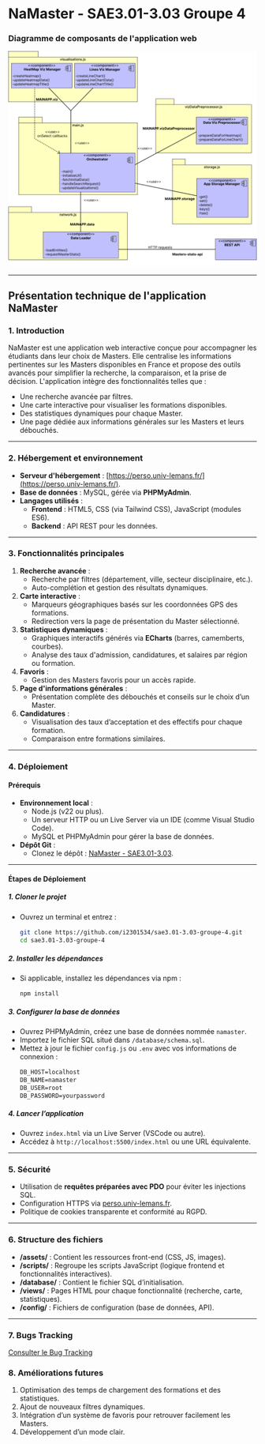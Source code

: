 # NaMaster - SAE3.01-3.03 Groupe 4

### Diagramme de composants de l'application web
![Diagramme de composants](assets/images/Diagramme_de_composants.png)

---

## Présentation technique de l'application **NaMaster**

### **1. Introduction**
NaMaster est une application web interactive conçue pour accompagner les étudiants dans leur choix de Masters. Elle centralise les informations pertinentes sur les Masters disponibles en France et propose des outils avancés pour simplifier la recherche, la comparaison, et la prise de décision. L'application intègre des fonctionnalités telles que :
- Une recherche avancée par filtres.
- Une carte interactive pour visualiser les formations disponibles.
- Des statistiques dynamiques pour chaque Master.
- Une page dédiée aux informations générales sur les Masters et leurs débouchés.

---

### **2. Hébergement et environnement**
- **Serveur d'hébergement** : [https://perso.univ-lemans.fr/](https://perso.univ-lemans.fr/).
- **Base de données** : MySQL, gérée via **PHPMyAdmin**.
- **Langages utilisés** :
  - **Frontend** : HTML5, CSS (via Tailwind CSS), JavaScript (modules ES6).
  - **Backend** : API REST pour les données.

---

### **3. Fonctionnalités principales**
1. **Recherche avancée** :
   - Recherche par filtres (département, ville, secteur disciplinaire, etc.).
   - Auto-complétion et gestion des résultats dynamiques.
2. **Carte interactive** :
   - Marqueurs géographiques basés sur les coordonnées GPS des formations.
   - Redirection vers la page de présentation du Master sélectionné.
3. **Statistiques dynamiques** :
   - Graphiques interactifs générés via **ECharts** (barres, camemberts, courbes).
   - Analyse des taux d'admission, candidatures, et salaires par région ou formation.
4. **Favoris** :
   - Gestion des Masters favoris pour un accès rapide.
5. **Page d'informations générales** :
   - Présentation complète des débouchés et conseils sur le choix d’un Master.
6. **Candidatures** :
   - Visualisation des taux d’acceptation et des effectifs pour chaque formation.
   - Comparaison entre formations similaires.

---

### **4. Déploiement**

#### **Prérequis**
- **Environnement local** :
  - Node.js (v22 ou plus).
  - Un serveur HTTP ou un Live Server via un IDE (comme Visual Studio Code).
  - MySQL et PHPMyAdmin pour gérer la base de données.
- **Dépôt Git** :
  - Clonez le dépôt : [NaMaster - SAE3.01-3.03](https://github.com/i2301534/sae3.01-3.03-groupe-4).

---

#### **Étapes de Déploiement**

##### 1. **Cloner le projet**
   - Ouvrez un terminal et entrez :
     ```bash
     git clone https://github.com/i2301534/sae3.01-3.03-groupe-4.git
     cd sae3.01-3.03-groupe-4
     ```

##### 2. **Installer les dépendances**
   - Si applicable, installez les dépendances via npm :
     ```bash
     npm install
     ```

##### 3. **Configurer la base de données**
   - Ouvrez PHPMyAdmin, créez une base de données nommée `namaster`.
   - Importez le fichier SQL situé dans `/database/schema.sql`.
   - Mettez à jour le fichier `config.js` ou `.env` avec vos informations de connexion :
     ```
     DB_HOST=localhost
     DB_NAME=namaster
     DB_USER=root
     DB_PASSWORD=yourpassword
     ```

##### 4. **Lancer l’application**
   - Ouvrez `index.html` via un Live Server (VSCode ou autre).
   - Accédez à `http://localhost:5500/index.html` ou une URL équivalente.

---

### **5. Sécurité**
- Utilisation de **requêtes préparées avec PDO** pour éviter les injections SQL.
- Configuration HTTPS via [perso.univ-lemans.fr](https://perso.univ-lemans.fr/).
- Politique de cookies transparente et conformité au RGPD.

---

### **6. Structure des fichiers**

- **/assets/** : Contient les ressources front-end (CSS, JS, images).
- **/scripts/** : Regroupe les scripts JavaScript (logique frontend et fonctionnalités interactives).
- **/database/** : Contient le fichier SQL d’initialisation.
- **/views/** : Pages HTML pour chaque fonctionnalité (recherche, carte, statistiques).
- **/config/** : Fichiers de configuration (base de données, API).

---
### **7. Bugs Tracking**
[Consulter le Bug Tracking](BUG_TRACKING.md)

### **8. Améliorations futures**
1. Optimisation des temps de chargement des formations et des statistiques.
2. Ajout de nouveaux filtres dynamiques.
3. Intégration d’un système de favoris pour retrouver facilement les Masters.
4. Développement d’un mode clair.
